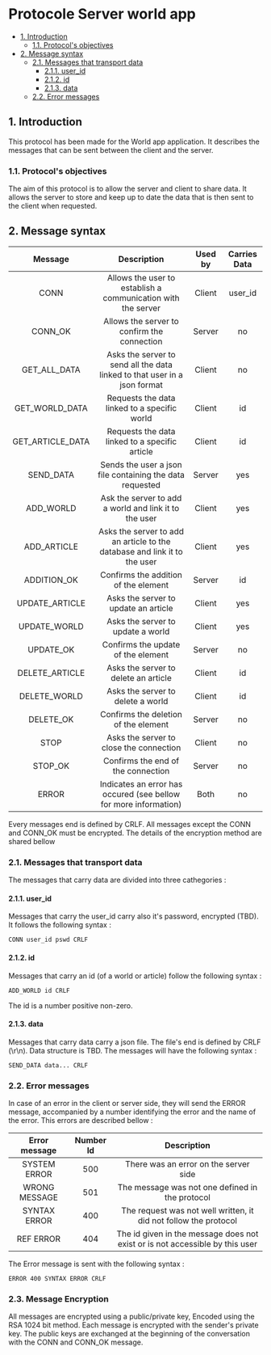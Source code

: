 # Protocole Server world app <!-- omit in toc -->

- [1. Introduction](#1-introduction)
    - [1.1. Protocol's objectives](#11-protocols-objectives)
- [2. Message syntax](#2-message-syntax)
    - [2.1. Messages that transport data](#21-messages-that-transport-data)
        - [2.1.1. user_id](#211-user_id)
        - [2.1.2. id](#212-id)
        - [2.1.3. data](#213-data)
    - [2.2. Error messages](#22-error-messages)

## 1. Introduction

This protocol has been made for the World app application. It describes the messages that can be sent between the client
and the server.

### 1.1. Protocol's objectives

The aim of this protocol is to allow the server and client to share data. It allows the server to store and keep up to
date the data that is then sent to the client when requested.

## 2. Message syntax

|     Message      |                                Description                                | Used by | Carries Data |
| :--------------: | :-----------------------------------------------------------------------: | :-----: | :----------: |
|       CONN       |       Allows the user to establish a communication with the server        | Client  |   user_id    |
|     CONN_OK      |                Allows the server to confirm the connection                | Server  |      no      |
|   GET_ALL_DATA   | Asks the server to send all the data linked to that user in a json format | Client  |      no      |
|  GET_WORLD_DATA  |               Requests the data linked to a specific world                | Client  |      id      |
| GET_ARTICLE_DATA |              Requests the data linked to a specific article               | Client  |      id      |
|    SEND_DATA     |         Sends the user a json file containing the data requested          | Server  |     yes      |
|    ADD_WORLD     |           Ask the server to add a world and link it to the user           | Client  |     yes      |
|   ADD_ARTICLE    | Asks the server to add an article to the database and link it to the user | Client  |     yes      |
|   ADDITION_OK    |                   Confirms the addition of the element                    | Server  |      id      |
|  UPDATE_ARTICLE  |                   Asks the server to update an article                    | Client  |     yes      |
|   UPDATE_WORLD   |                     Asks the server to update a world                     | Client  |     yes      |
|    UPDATE_OK     |                    Confirms the update of the element                     | Server  |      no      |
|  DELETE_ARTICLE  |                   Asks the server to delete an article                    | Client  |      id      |
|   DELETE_WORLD   |                     Asks the server to delete a world                     | Client  |      id      |
|    DELETE_OK     |                   Confirms the deletion of the element                    | Server  |      no      |
|       STOP       |                  Asks the server to close the connection                  | Client  |      no      |
|     STOP_OK      |                    Confirms the end of the connection                     | Server  |      no      |
|      ERROR       |     Indicates an error has occured (see bellow for more information)      |  Both   |      no      |

Every messages end is defined by CRLF. All messages except the CONN and CONN_OK must be encrypted. The details of the
encryption method are shared bellow

### 2.1. Messages that transport data

The messages that carry data are divided into three cathegories :

#### 2.1.1. user_id

Messages that carry the user_id carry also it's password, encrypted (TBD). It follows the following syntax :

```
CONN user_id pswd CRLF
```

#### 2.1.2. id

Messages that carry an id (of a world or article) follow the following syntax :

```
ADD_WORLD id CRLF
```

The id is a number positive non-zero.

#### 2.1.3. data

Messages that carry data carry a json file. The file's end is defined by CRLF (\r\n). Data structure is TBD. The
messages will have the following syntax :

```
SEND_DATA data... CRLF
```

### 2.2. Error messages

In case of an error in the client or server side, they will send the ERROR message, accompanied by a number identifying
the error and the name of the error. This errors are described bellow :

| Error message | Number Id |                                 Description                                  |
| :-----------: | :-------: | :--------------------------------------------------------------------------: |
| SYSTEM ERROR  |    500    |                    There was an error on the server side                     |
| WRONG MESSAGE |    501    |               The message was not one defined in the protocol                |
| SYNTAX ERROR  |    400    |       The request was not well written, it did not follow the protocol       |
|   REF ERROR   |    404    | The id given in the message does not exist or is not accessible by this user |

The Error message is sent with the following syntax :

```
ERROR 400 SYNTAX ERROR CRLF
```

### 2.3. Message Encryption

All messages are encrypted using a public/private key, Encoded using the RSA 1024 bit method. Each message is 
encrypted with the sender's private key. The public keys are exchanged at the beginning of the conversation with the 
CONN and CONN_OK message.